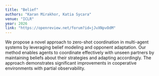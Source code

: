 ```yaml
---
title: "Belief"
authors: "Karan Mirakhor, Katia Sycara"
venue: "ICLR"
year: 2026
link: "https://openreview.net/forum?id=jJvXNpvOdM"
---
```


We propose a novel approach to zero-shot coordination in multi-agent systems by leveraging belief modeling and opponent adaptation. Our method enables agents to coordinate effectively with unseen partners by maintaining beliefs about their strategies and adapting accordingly. The approach demonstrates significant improvements in cooperative environments with partial observability.
